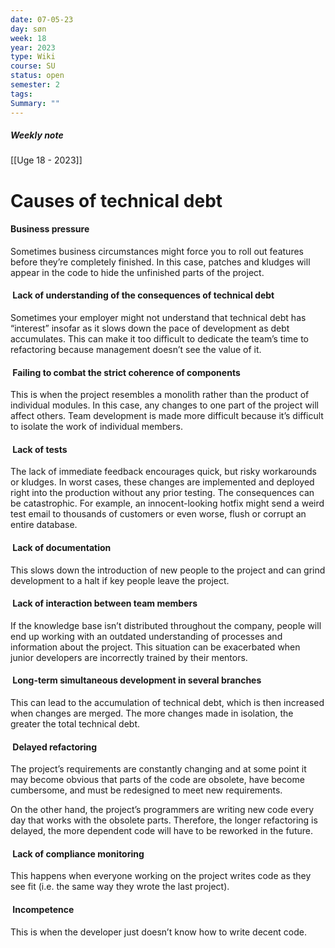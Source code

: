 ```yaml
---
date: 07-05-23
day: søn
week: 18
year: 2023
type: Wiki
course: SU
status: open
semester: 2
tags:
Summary: ""
---
```

##### Weekly note
[[Uge 18 - 2023]]

# Causes of technical debt
#### Business pressure

Sometimes business circumstances might force you to roll out features before they’re completely finished. In this case, patches and kludges will appear in the code to hide the unfinished parts of the project.

####  Lack of understanding of the consequences of technical debt

Sometimes your employer might not understand that technical debt has “interest” insofar as it slows down the pace of development as debt accumulates. This can make it too difficult to dedicate the team’s time to refactoring because management doesn’t see the value of it.

####  Failing to combat the strict coherence of components

This is when the project resembles a monolith rather than the product of individual modules. In this case, any changes to one part of the project will affect others. Team development is made more difficult because it’s difficult to isolate the work of individual members.

####  Lack of tests

The lack of immediate feedback encourages quick, but risky workarounds or kludges. In worst cases, these changes are implemented and deployed right into the production without any prior testing. The consequences can be catastrophic. For example, an innocent-looking hotfix might send a weird test email to thousands of customers or even worse, flush or corrupt an entire database.

####  Lack of documentation

This slows down the introduction of new people to the project and can grind development to a halt if key people leave the project.

####  Lack of interaction between team members

If the knowledge base isn’t distributed throughout the company, people will end up working with an outdated understanding of processes and information about the project. This situation can be exacerbated when junior developers are incorrectly trained by their mentors.

####  Long-term simultaneous development in several branches

This can lead to the accumulation of technical debt, which is then increased when changes are merged. The more changes made in isolation, the greater the total technical debt.

####  Delayed refactoring

The project’s requirements are constantly changing and at some point it may become obvious that parts of the code are obsolete, have become cumbersome, and must be redesigned to meet new requirements.

On the other hand, the project’s programmers are writing new code every day that works with the obsolete parts. Therefore, the longer refactoring is delayed, the more dependent code will have to be reworked in the future.

####  Lack of compliance monitoring

This happens when everyone working on the project writes code as they see fit (i.e. the same way they wrote the last project).

####  Incompetence

This is when the developer just doesn’t know how to write decent code.